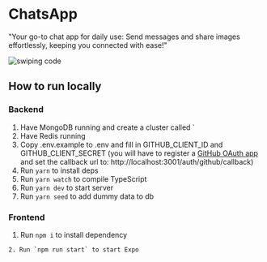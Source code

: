# ChatsApp

"Your go-to chat app for daily use: Send messages and share images effortlessly, keeping you connected with ease!"

![swiping code](https://media.giphy.com/media/Vhw2lTXYI6FhGrbE2G/giphy.gif)

## How to run locally

### Backend


1. Have MongoDB running and create a cluster called `
2. Have Redis running
3. Copy .env.example to .env and fill in GITHUB_CLIENT_ID and GITHUB_CLIENT_SECRET (you will have to register a [GitHub OAuth app](https://docs.github.com/en/free-pro-team@latest/developers/apps/creating-an-oauth-app) and set the callback url to: http://localhost:3001/auth/github/callback)
4. Run `yarn` to install deps
5. Run `yarn watch` to compile TypeScript
6. Run `yarn dev` to start server
7. Run `yarn seed` to add dummy data to db

### Frontend

1. Run `npm i` to install dependency

```
2. Run `npm run start` to start Expo
